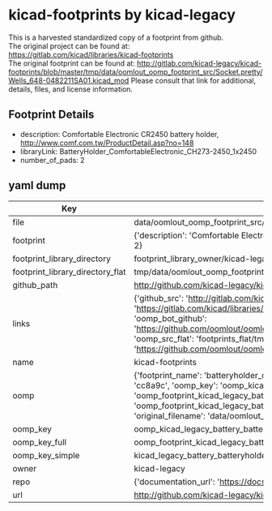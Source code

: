 # kicad-footprints by kicad-legacy  
This is a harvested standardized copy of a footprint from github.  
The original project can be found at:  
https://gitlab.com/kicad/libraries/kicad-footprints  
The original footprint can be found at:
http://gitlab.com/kicad-legacy/kicad-footprints/blob/master/tmp/data/oomlout_oomp_footprint_src/Socket.pretty/Wells_648-0482211SA01.kicad_mod
Please consult that link for additional, details, files, and license information.  
## Footprint Details
* description: Comfortable Electronic CR2450 battery holder, http://www.comf.com.tw/ProductDetail.asp?no=148  
* libraryLink: BatteryHolder_ComfortableElectronic_CH273-2450_1x2450  
* number_of_pads: 2  
## yaml dump  
| Key | Value |  
| --- | --- |  
| file | data/oomlout_oomp_footprint_src/kicad-footprints/Battery.pretty/BatteryHolder_ComfortableElectronic_CH273-2450_1x2450.kicad_mod |  
| footprint | {'description': 'Comfortable Electronic CR2450 battery holder, http://www.comf.com.tw/ProductDetail.asp?no=148', 'libraryLink': 'BatteryHolder_ComfortableElectronic_CH273-2450_1x2450', 'number_of_pads': 2} |  
| footprint_library_directory | footprint_library_owner/kicad-legacy_kicad-footprints |  
| footprint_library_directory_flat | tmp/data/oomlout_oomp_footprint_src/footprints_flat/kicad_legacy_battery_batteryholder_comfortableelectronic_ch273_2450_1x2450/working |  
| github_path | http://github.com/kicad-legacy/kicad-footprints/blob/master/tmp/data/oomlout_oomp_footprint_src/Battery.pretty/BatteryHolder_ComfortableElectronic_CH273-2450_1x2450.kicad_mod |  
| links | {'github_src': 'http://gitlab.com/kicad-legacy/kicad-footprints/blob/master/tmp/data/oomlout_oomp_footprint_src/Socket.pretty/Wells_648-0482211SA01.kicad_mod', 'github_src_repo': 'https://gitlab.com/kicad/libraries/kicad-footprints', 'oomp_bot': 'tmp/data/oomlout_oomp_footprint_src/footprints/kicad_legacy_battery_batteryholder_comfortableelectronic_ch273_2450_1x2450/working', 'oomp_bot_github': 'https://github.com/oomlout/oomlout_oomp_footprint_bot/tree/main/tmp/data/oomlout_oomp_footprint_src/footprints/kicad_legacy_battery_batteryholder_comfortableelectronic_ch273_2450_1x2450/working', 'oomp_src_flat': 'footprints_flat/tmp/data/oomlout_oomp_footprint_src/footprints_flat/kicad_legacy_battery_batteryholder_comfortableelectronic_ch273_2450_1x2450/working', 'oomp_src_flat_github': 'https://github.com/oomlout/oomlout_oomp_footprint_src/tree/main/tmp/data/oomlout_oomp_footprint_src/footprints_flat/kicad_legacy_battery_batteryholder_comfortableelectronic_ch273_2450_1x2450/working'} |  
| name | kicad-footprints |  
| oomp | {'footprint_name': 'batteryholder_comfortableelectronic_ch273_2450_1x2450', 'library_name': 'battery', 'md5': 'cc8a9c0218e9529ed7c26f05785774f6', 'md5_10': 'cc8a9c0218', 'md5_5': 'cc8a9', 'md5_6': 'cc8a9c', 'oomp_key': 'oomp_kicad_legacy_battery_batteryholder_comfortableelectronic_ch273_2450_1x2450', 'oomp_key_extra': 'oomp_footprint_kicad_legacy_battery_batteryholder_comfortableelectronic_ch273_2450_1x2450', 'oomp_key_full': 'oomp_footprint_kicad_legacy_battery_batteryholder_comfortableelectronic_ch273_2450_1x2450_cc8a9c', 'oomp_key_simple': 'kicad_legacy_battery_batteryholder_comfortableelectronic_ch273_2450_1x2450', 'original_filename': 'data/oomlout_oomp_footprint_src/kicad-footprints/Battery.pretty/BatteryHolder_ComfortableElectronic_CH273-2450_1x2450.kicad_mod', 'owner_name': 'kicad_legacy'} |  
| oomp_key | oomp_kicad_legacy_battery_batteryholder_comfortableelectronic_ch273_2450_1x2450 |  
| oomp_key_full | oomp_footprint_kicad_legacy_battery_batteryholder_comfortableelectronic_ch273_2450_1x2450 |  
| oomp_key_simple | kicad_legacy_battery_batteryholder_comfortableelectronic_ch273_2450_1x2450 |  
| owner | kicad-legacy |  
| repo | {'documentation_url': 'https://docs.github.com/rest/repos/repos#get-a-repository', 'message': 'Not Found'} |  
| url | http://github.com/kicad-legacy/kicad-footprints |  

